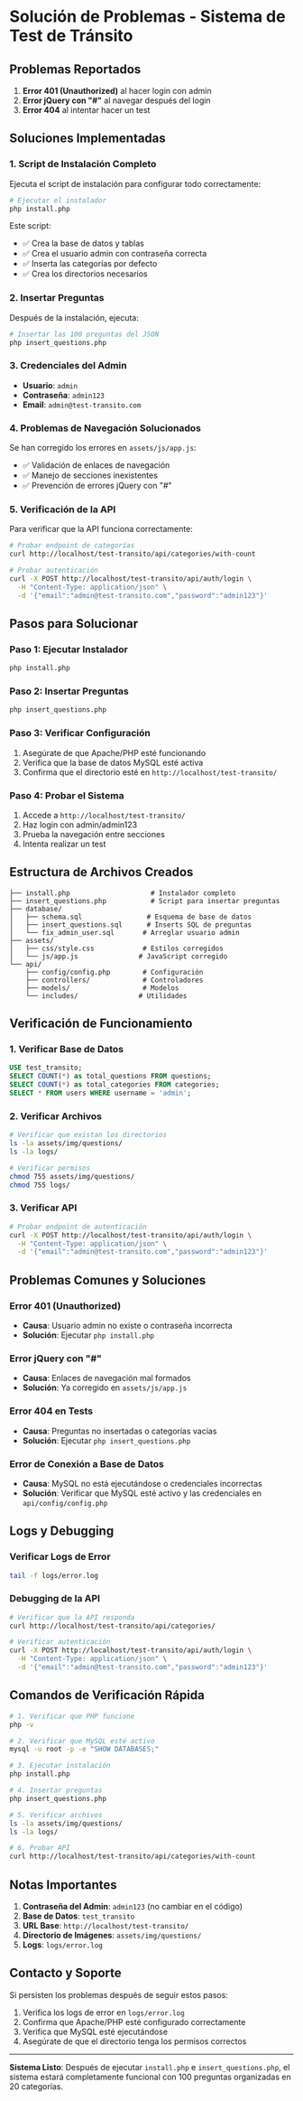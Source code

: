 # Solución de Problemas - Sistema de Test de Tránsito

## Problemas Reportados

1. **Error 401 (Unauthorized)** al hacer login con admin
2. **Error jQuery con "#"** al navegar después del login
3. **Error 404** al intentar hacer un test

## Soluciones Implementadas

### 1. Script de Instalación Completo

Ejecuta el script de instalación para configurar todo correctamente:

```bash
# Ejecutar el instalador
php install.php
```

Este script:
- ✅ Crea la base de datos y tablas
- ✅ Crea el usuario admin con contraseña correcta
- ✅ Inserta las categorías por defecto
- ✅ Crea los directorios necesarios

### 2. Insertar Preguntas

Después de la instalación, ejecuta:

```bash
# Insertar las 100 preguntas del JSON
php insert_questions.php
```

### 3. Credenciales del Admin

- **Usuario**: `admin`
- **Contraseña**: `admin123`
- **Email**: `admin@test-transito.com`

### 4. Problemas de Navegación Solucionados

Se han corregido los errores en `assets/js/app.js`:
- ✅ Validación de enlaces de navegación
- ✅ Manejo de secciones inexistentes
- ✅ Prevención de errores jQuery con "#"

### 5. Verificación de la API

Para verificar que la API funciona correctamente:

```bash
# Probar endpoint de categorías
curl http://localhost/test-transito/api/categories/with-count

# Probar autenticación
curl -X POST http://localhost/test-transito/api/auth/login \
  -H "Content-Type: application/json" \
  -d '{"email":"admin@test-transito.com","password":"admin123"}'
```

## Pasos para Solucionar

### Paso 1: Ejecutar Instalador
```bash
php install.php
```

### Paso 2: Insertar Preguntas
```bash
php insert_questions.php
```

### Paso 3: Verificar Configuración
1. Asegúrate de que Apache/PHP esté funcionando
2. Verifica que la base de datos MySQL esté activa
3. Confirma que el directorio esté en `http://localhost/test-transito/`

### Paso 4: Probar el Sistema
1. Accede a `http://localhost/test-transito/`
2. Haz login con admin/admin123
3. Prueba la navegación entre secciones
4. Intenta realizar un test

## Estructura de Archivos Creados

```
├── install.php                    # Instalador completo
├── insert_questions.php           # Script para insertar preguntas
├── database/
│   ├── schema.sql                # Esquema de base de datos
│   ├── insert_questions.sql      # Inserts SQL de preguntas
│   └── fix_admin_user.sql       # Arreglar usuario admin
├── assets/
│   ├── css/style.css            # Estilos corregidos
│   └── js/app.js               # JavaScript corregido
└── api/
    ├── config/config.php        # Configuración
    ├── controllers/             # Controladores
    ├── models/                  # Modelos
    └── includes/               # Utilidades
```

## Verificación de Funcionamiento

### 1. Verificar Base de Datos
```sql
USE test_transito;
SELECT COUNT(*) as total_questions FROM questions;
SELECT COUNT(*) as total_categories FROM categories;
SELECT * FROM users WHERE username = 'admin';
```

### 2. Verificar Archivos
```bash
# Verificar que existan los directorios
ls -la assets/img/questions/
ls -la logs/

# Verificar permisos
chmod 755 assets/img/questions/
chmod 755 logs/
```

### 3. Verificar API
```bash
# Probar endpoint de autenticación
curl -X POST http://localhost/test-transito/api/auth/login \
  -H "Content-Type: application/json" \
  -d '{"email":"admin@test-transito.com","password":"admin123"}'
```

## Problemas Comunes y Soluciones

### Error 401 (Unauthorized)
- **Causa**: Usuario admin no existe o contraseña incorrecta
- **Solución**: Ejecutar `php install.php`

### Error jQuery con "#"
- **Causa**: Enlaces de navegación mal formados
- **Solución**: Ya corregido en `assets/js/app.js`

### Error 404 en Tests
- **Causa**: Preguntas no insertadas o categorías vacías
- **Solución**: Ejecutar `php insert_questions.php`

### Error de Conexión a Base de Datos
- **Causa**: MySQL no está ejecutándose o credenciales incorrectas
- **Solución**: Verificar que MySQL esté activo y las credenciales en `api/config/config.php`

## Logs y Debugging

### Verificar Logs de Error
```bash
tail -f logs/error.log
```

### Debugging de la API
```bash
# Verificar que la API responda
curl http://localhost/test-transito/api/categories/

# Verificar autenticación
curl -X POST http://localhost/test-transito/api/auth/login \
  -H "Content-Type: application/json" \
  -d '{"email":"admin@test-transito.com","password":"admin123"}'
```

## Comandos de Verificación Rápida

```bash
# 1. Verificar que PHP funcione
php -v

# 2. Verificar que MySQL esté activo
mysql -u root -p -e "SHOW DATABASES;"

# 3. Ejecutar instalación
php install.php

# 4. Insertar preguntas
php insert_questions.php

# 5. Verificar archivos
ls -la assets/img/questions/
ls -la logs/

# 6. Probar API
curl http://localhost/test-transito/api/categories/with-count
```

## Notas Importantes

1. **Contraseña del Admin**: `admin123` (no cambiar en el código)
2. **Base de Datos**: `test_transito`
3. **URL Base**: `http://localhost/test-transito/`
4. **Directorio de Imágenes**: `assets/img/questions/`
5. **Logs**: `logs/error.log`

## Contacto y Soporte

Si persisten los problemas después de seguir estos pasos:

1. Verifica los logs de error en `logs/error.log`
2. Confirma que Apache/PHP esté configurado correctamente
3. Verifica que MySQL esté ejecutándose
4. Asegúrate de que el directorio tenga los permisos correctos

---

**Sistema Listo**: Después de ejecutar `install.php` e `insert_questions.php`, el sistema estará completamente funcional con 100 preguntas organizadas en 20 categorías.